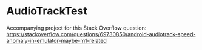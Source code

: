 # AudioTrackTest

Accompanying project for this Stack Overflow question: https://stackoverflow.com/questions/69730850/android-audiotrack-speed-anomaly-in-emulator-maybe-m1-related
